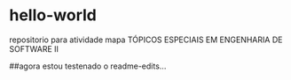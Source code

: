 # hello-world
repositorio para atividade mapa TÓPICOS ESPECIAIS EM ENGENHARIA DE SOFTWARE II


##agora estou testenado o readme-edits...
